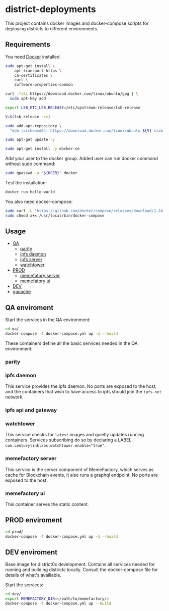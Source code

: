 # district-deployments

This project contains docker images and docker-compose scripts for deploying districts to different environments.

## Requirements

You need [Docker](https://www.docker.com/) installed.

```bash
sudo apt-get install \
    apt-transport-https \
    ca-certificates \
    curl \
    software-properties-common

curl -fsSL https://download.docker.com/linux/ubuntu/gpg | \
  sudo apt-key add -

export LSB_ETC_LSB_RELEASE=/etc/upstream-release/lsb-release

V=$(lsb_release -cs)

sudo add-apt-repository \
  "deb [arch=amd64] https://download.docker.com/linux/ubuntu ${V} stable"

sudo apt-get update -y

sudo apt-get install -y docker-ce
```

Add your user to the docker group. Added user can run docker command without sudo command:
```bash
sudo gpasswd -a "${USER}" docker
```

Test the installation:
```bash
docker run hello-world
```

You also need docker-compose:
``` bash
sudo curl -L "https://github.com/docker/compose/releases/download/1.24.0/docker-compose-$(uname -s)-$(uname -m)" -o /usr/local/bin/docker-compose
sudo chmod a+x /usr/local/bin/docker-compose
```

## Usage
- [QA](#qa)
  - [parity](#qa_parity)
  - [ipfs daemon](#qa_ipfs-daemon)
  - [ipfs server](#qa_ipfs-server)
  - [watchtower](#qa_watchtower)
- [PROD](#prod)
  - [memefatory server](#prod_memfactory-server)
  - [memefatory ui](#prod_memefactory-ui)
- [DEV](#dev)
- [ganache](#dev_ganache)

## <a name="qa"> QA enviroment </a>

Start the services in the QA environment:

``` bash
cd qa/
docker-compose -f docker-compose.yml up -d --build
```

These containers define all the basic services needed in the QA environment:

### <a name="qa_parity"> parity </a>

### <a name="qa_ipfs-daemon"> ipfs daemon </a>

This service provides the ipfs daemon.
No ports are exposed to the host, and the containers that wish to have access to ipfs should join the `ipfs-net` network.

### <a name="qa_ipfs-server"> ipfs api and gateway </a>

### <a name="qa_watchtower"> watchtower </a>

This service checks for `latest` images and quietly updates running containers.
Services subscribing do so by declaring a LABEL `com.centurylinklabs.watchtower.enable="true"`.

### <a name="qa_memefactory-server"> memefactory server </a>

This service is the server component of MemeFactory, which serves as cache for Blockchain events, it also runs a graphql endpoint.
No ports are exposed to the host.

### <a name="qa_memefactory-ui"> memefactory ui </a>

This container serves the static content.

## <a name="prod"> PROD enviroment </a>

``` bash
cd prod/
docker-compose -f docker-compose.yml up -d --build
```

## <a name="dev"> DEV enviroment </a>

Base image for district0x development.
Contains all services needed for running and building districtc locally.
Consult the docker-compose file for details of what's availiable.

Start the services:

``` bash
cd dev/
export MEMEFACTORY_DIR=</path/to/memefactory/>
docker-compose -f docker-compose.yml up --build
```
